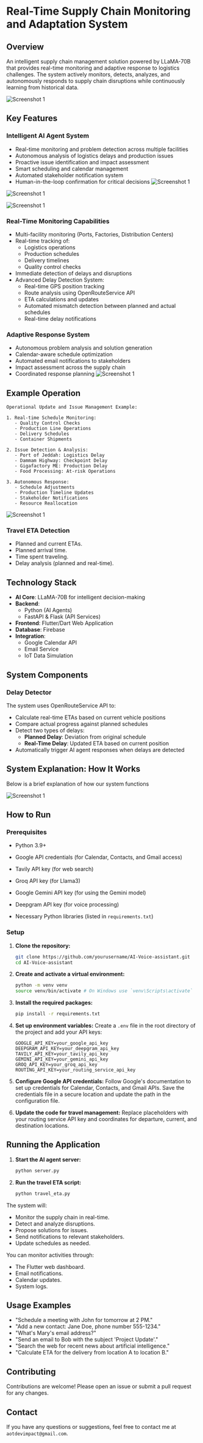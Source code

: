 # Real-Time Supply Chain Monitoring and Adaptation System

## Overview
An intelligent supply chain management solution powered by LLaMA-70B that provides real-time monitoring and adaptive response to logistics challenges. The system actively monitors, detects, analyzes, and autonomously responds to supply chain disruptions while continuously learning from historical data.

![Screenshot 1](https://github.com/raouf-zobir/Tatweer-Hackathon/blob/master/Screenshot_33.png)
## Key Features

### Intelligent AI Agent System
- Real-time monitoring and problem detection across multiple facilities
- Autonomous analysis of logistics delays and production issues
- Proactive issue identification and impact assessment
- Smart scheduling and calendar management
- Automated stakeholder notification system
- Human-in-the-loop confirmation for critical decisions
![Screenshot 1](https://github.com/raouf-zobir/Tatweer-Hackathon/blob/master/Screenshot_35.png)


![Screenshot 1]((https://github.com/raouf-zobir/Tatweer-Hackathon/blob/master/Screenshot%202025-02-08%20225520.png))


![Screenshot 1](https://github.com/raouf-zobir/Tatweer-Hackathon/blob/master/Screenshot%202025-02-08%20225431.png)

### Real-Time Monitoring Capabilities
- Multi-facility monitoring (Ports, Factories, Distribution Centers)
- Real-time tracking of:
  - Logistics operations
  - Production schedules
  - Delivery timelines
  - Quality control checks
- Immediate detection of delays and disruptions
- Advanced Delay Detection System:
  - Real-time GPS position tracking
  - Route analysis using OpenRouteService API
  - ETA calculations and updates
  - Automated mismatch detection between planned and actual schedules
  - Real-time delay notifications

### Adaptive Response System
- Autonomous problem analysis and solution generation
- Calendar-aware schedule optimization
- Automated email notifications to stakeholders
- Impact assessment across the supply chain
- Coordinated response planning
![Screenshot 1](https://github.com/raouf-zobir/Tatweer-Hackathon/blob/master/Screenshot_36.png)


## Example Operation
```
Operational Update and Issue Management Example:

1. Real-time Schedule Monitoring:
   - Quality Control Checks
   - Production Line Operations
   - Delivery Schedules
   - Container Shipments

2. Issue Detection & Analysis:
   - Port of Jeddah: Logistics Delay
   - Dammam Highway: Checkpoint Delay
   - Gigafactory ME: Production Delay
   - Food Processing: At-risk Operations

3. Autonomous Response:
   - Schedule Adjustments
   - Production Timeline Updates
   - Stakeholder Notifications
   - Resource Reallocation
```
![Screenshot 1](https://github.com/raouf-zobir/Tatweer-Hackathon/blob/master/Screenshot_37.png)

### Travel ETA Detection
- Planned and current ETAs.
- Planned arrival time.
- Time spent traveling.
- Delay analysis (planned and real-time).

## Technology Stack
- **AI Core**: LLaMA-70B for intelligent decision-making
- **Backend**: 
  - Python (AI Agents)
  - FastAPI & Flask (API Services)
- **Frontend**: Flutter/Dart Web Application
- **Database**: Firebase
- **Integration**: 
  - Google Calendar API
  - Email Service
  - IoT Data Simulation

## System Components

### Delay Detector
The system uses OpenRouteService API to:
- Calculate real-time ETAs based on current vehicle positions
- Compare actual progress against planned schedules
- Detect two types of delays:
  - **Planned Delay**: Deviation from original schedule
  - **Real-Time Delay**: Updated ETA based on current position
- Automatically trigger AI agent responses when delays are detected
## System Explanation: How It Works  
Below is a brief explanation of how our system functions

![Screenshot 1](https://github.com/raouf-zobir/Tatweer-Hackathon/blob/master/image.png)
## How to Run

### Prerequisites

- Python 3.9+

- Google API credentials (for Calendar, Contacts, and Gmail access)

- Tavily API key (for web search)

- Groq API key (for Llama3)

- Google Gemini API key (for using the Gemini model)

- Deepgram API key (for voice processing)

- Necessary Python libraries (listed in `requirements.txt`)

### Setup

1. **Clone the repository:**
   ```sh
   git clone https://github.com/yourusername/AI-Voice-assistant.git
   cd AI-Voice-assistant
   ```

2. **Create and activate a virtual environment:**
   ```sh
   python -m venv venv
   source venv/bin/activate # On Windows use `venv\Scripts\activate`
   ```

3. **Install the required packages:**
   ```sh
   pip install -r requirements.txt
   ```

4. **Set up environment variables:**
   Create a `.env` file in the root directory of the project and add your API keys:
   ```env
   GOOGLE_API_KEY=your_google_api_key
   DEEPGRAM_API_KEY=your_deepgram_api_key
   TAVILY_API_KEY=your_tavily_api_key
   GEMINI_API_KEY=your_gemini_api_key
   GROQ_API_KEY=your_groq_api_key
   ROUTING_API_KEY=your_routing_service_api_key
   ```

5. **Configure Google API credentials:**
   Follow Google's documentation to set up credentials for Calendar, Contacts, and Gmail APIs. Save the credentials file in a secure location and update the path in the configuration file.

6. **Update the code for travel management:**
   Replace placeholders with your routing service API key and coordinates for departure, current, and destination locations.

## Running the Application

1. **Start the AI agent server:**
   ```sh
   python server.py
   ```

2. **Run the travel ETA script:**
   ```sh
   python travel_eta.py
   ```

The system will:
- Monitor the supply chain in real-time.
- Detect and analyze disruptions.
- Propose solutions for issues.
- Send notifications to relevant stakeholders.
- Update schedules as needed.

You can monitor activities through:
- The Flutter web dashboard.
- Email notifications.
- Calendar updates.
- System logs.

## Usage Examples

- "Schedule a meeting with John for tomorrow at 2 PM."
- "Add a new contact: Jane Doe, phone number 555-1234."
- "What's Mary's email address?"
- "Send an email to Bob with the subject 'Project Update'."
- "Search the web for recent news about artificial intelligence."
- "Calculate ETA for the delivery from location A to location B."

## Contributing
Contributions are welcome! Please open an issue or submit a pull request for any changes.

## Contact
If you have any questions or suggestions, feel free to contact me at `aotdevimpact@gmail.com`.
